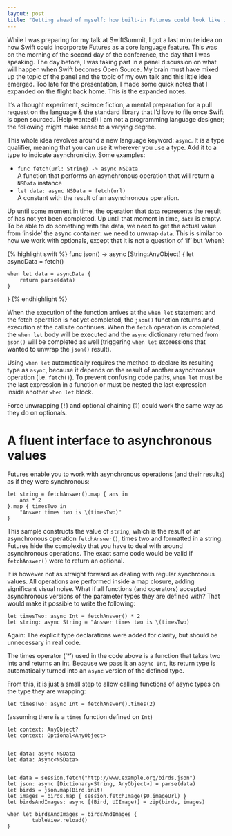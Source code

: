 ```yaml
---
layout: post
title: "Getting ahead of myself: how built-in Futures could look like in Swift"
---
```


While I was preparing for my talk at SwiftSummit, I got a last minute idea on how Swift could incorporate Futures as a core language feature. This was on the morning of the second day of the conference, the day that I was speaking. The day before, I was taking part in a panel discussion on what will happen when Swift becomes Open Source. My brain must have mixed up the topic of the panel and the topic of my own talk and this little idea emerged. Too late for the presentation, I made some quick notes that I expanded on the flight back home. This is the expanded notes.

It’s a thought experiment, science fiction, a mental preparation for a pull request on the language & the standard library that I’d love to file once Swift is open sourced. (Help wanted!) I am not a programming language designer; the following might make sense to a varying degree.

This whole idea revolves around a new language keyword: `async`. It is a type qualifier, meaning that you can use it wherever you use a type. Add it to a type to indicate asynchronicity. Some examples:

- `func fetch(url: String) -> async NSData`   
	A function that performs an asynchronous operation that will return a `NSData` instance
- `let data: async NSData = fetch(url)`  
	A constant with the result of an asynchronous operation.

Up until some moment in time, the operation that `data` represents the result of has not yet been completed. Up until that moment in time, `data` is empty. To be able to do something with the data, we need to get the actual value from ‘inside’ the async container: we need to unwrap `data`. This is similar to how we work with optionals, except that it is not a question of ‘if’ but ‘when’:

{% highlight swift %}
func json() -> async [String:AnyObject] {
	let asyncData = fetch()
	
	when let data = asyncData {
		return parse(data)
	}
}
{% endhighlight %}

When the execution of the function arrives at the `when let` statement and the fetch operation is not yet completed, the `json()` function returns and execution at the callsite continues. When the `fetch` operation is completed, the `when let` body will be executed and the `async` dictionary returned from `json()` will be completed as well (triggering `when let` expressions that wanted to unwrap the `json()` result).

Using `when let` automatically requires the method to declare its resulting type as `async`, because it depends on the result of another asynchronous operation (i.e. `fetch()`). To prevent confusing code paths, `when let` must be the last expression in a function or must be nested the last expression inside another `when let` block.

Force unwrapping (`!`) and optional chaining (`?`) could work the same way as they do on optionals.

# A fluent interface to asynchronous values
Futures enable you to work with asynchronous operations (and their results) as if they were synchronous:

	let string = fetchAnswer().map { ans in
		ans * 2
	}.map { timesTwo in
		"Answer times two is \(timesTwo)"
	}

This sample constructs the value of `string`, which is the result of an asynchronous operation  `fetchAnswer()`, times two and formatted in a string. Futures hide the complexity that you have to deal with around asynchronous operations. The exact same code would be valid if `fetchAnswer()` were to return an optional.

It is however not as straight forward as dealing with regular synchronous values. All operations are performed inside a map closure, adding significant visual noise. What if all functions (and operators) accepted asynchronous versions of the parameter types they are defined with? That would make it possible to write the following:

	let timesTwo: async Int = fetchAnswer() * 2
	let string: async String = "Answer times two is \(timesTwo)

Again: The explicit type declarations were added for clarity, but should be unnecessary in real code.

The times operator (‘\*’) used in the code above is a function that takes two ints and returns an int. Because we pass it an `async Int`, its return type is automatically turned into an `async` version of the defined type.

From this, it is just a small step to allow calling functions of async types on the type they are wrapping:

	let timesTwo: async Int = fetchAnswer().times(2)

(assuming there is a `times` function defined on `Int`)

	let context: AnyObject?
	let context: Optional<AnyObject>


	let data: async NSData
	let data: Async<NSData>


	let data = session.fetch("http://www.example.org/birds.json")
	let json: async [Dictionary<String, AnyObject>] = parse(data)
	let birds = json.map(Bird.init)
	let images = birds.map { session.fetchImage($0.imageUrl) }
	let birdsAndImages: async [(Bird, UIImage)] = zip(birds, images)
	
	when let birdsAndImages = birdsAndImages {
			tableView.reload()
	}